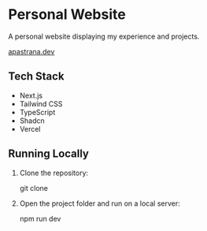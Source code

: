 # Personal Website

 A personal website displaying my experience and projects. 
 
 [apastrana.dev](https://apastrana.dev/)

## Tech Stack

- Next.js
- Tailwind CSS
- TypeScript
- Shadcn
- Vercel

## Running Locally

1. Clone the repository:

   git clone <repository-url>

2. Open the project folder and run on a local server:

   npm run dev
